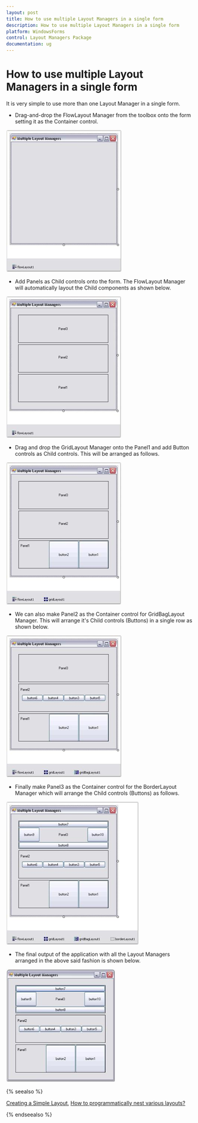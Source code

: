 ```yaml
---
layout: post
title: How to use multiple Layout Managers in a single form
description: How to use multiple Layout Managers in a single form
platform: WindowsForms
control: Layout Managers Package
documentation: ug
---
```

# How to use multiple Layout Managers in a single form

It is very simple to use more than one Layout Manager in a single form.

* Drag-and-drop the FlowLayout Manager from the toolbox onto the form setting it as the Container control.

![](Overview_images/Overview_img79.jpeg) 



* Add Panels as Child controls onto the form. The FlowLayout Manager will automatically layout the Child components as shown below.

![](Overview_images/Overview_img80.jpeg)



* Drag and drop the GridLayout Manager onto the Panel1 and add Button controls as Child controls. This will be arranged as follows.

![](Overview_images/Overview_img81.jpeg)



* We can also make Panel2 as the Container control for GridBagLayout Manager. This will arrange it's Child controls (Buttons) in a single row as shown below.

![](Overview_images/Overview_img82.jpeg)



* Finally make Panel3 as the Container control for the BorderLayout Manager which will arrange the Child controls (Buttons) as follows.

![](Overview_images/Overview_img83.jpeg)



* The final output of the application with all the Layout Managers arranged in the above said fashion is shown below.

![](Overview_images/Overview_img84.jpeg) 



{% seealso %}

[Creating a Simple Layout](/windowsforms/layoutmanagers/creating-a-simple-layout), [How to programmatically nest various layouts?](/windowsforms/layoutmanagers/faq/how-to-programmatically-nest-various-layouts)

{% endseealso %}